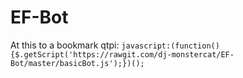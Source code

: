 # EF-Bot
At this to a bookmark qtpi:
`javascript:(function(){$.getScript('https://rawgit.com/dj-monstercat/EF-Bot/master/basicBot.js');})();`
